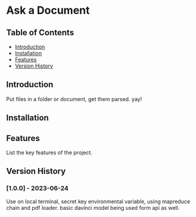 # Ask a Document

## Table of Contents

- [Introduction](#introduction)
- [Installation](#installation)
- [Features](#features)
- [Version History](#version-history)


## Introduction

Put files in a folder or document, get them parsed. yay!

## Installation


## Features

List the key features of the project.


## Version History


### [1.0.0] - 2023-06-24

Use on local terminal, secret key environmental variable, using mapreduce chain and pdf loader. basic davinci model being used form api as well.



